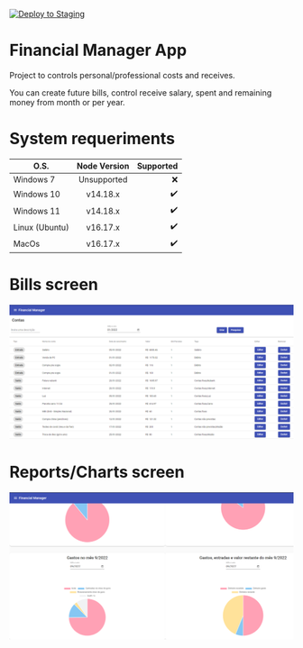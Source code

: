 [![Deploy to Staging](https://github.com/BIEMAX/financial-manager-app/actions/workflows/firebase-deploy.yml/badge.svg?branch=develop)](https://github.com/BIEMAX/financial-manager-app/actions/workflows/firebase-deploy.yml)

# Financial Manager App

Project to controls personal/professional costs and receives.

You can create future bills, control receive salary, spent and remaining money from month or per year.


# System requeriments


| O.S.       | Node Version  |  Supported |
|------------|:-------------:|-----------:|
| Windows 7  |  Unsupported  | :x:                |
| Windows 10 |  v14.18.x     | :heavy_check_mark: |
| Windows 11 |  v14.18.x     | :heavy_check_mark: |
| Linux (Ubuntu) | v16.17.x  | :heavy_check_mark: |
| MacOs      |  v16.17.x     | :heavy_check_mark: |

# Bills screen

![image](./docs//img/bills_screen.png)

# Reports/Charts screen

![imagem](./docs//img/reports_screen.png)